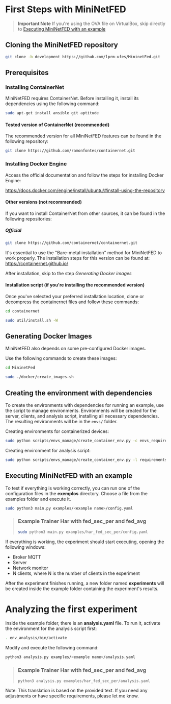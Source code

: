 # First Steps with MiniNetFED

> **Important Note**
> If you're using the OVA file on VirtualBox, skip directly to [Executing MiniNetFED with an example](#executing-mininetfed-with-an-example)

## Cloning the MiniNetFED repository

```bash
git clone -b development https://github.com/lprm-ufes/MininetFed.git
```

## Prerequisites

### Installing ContainerNet

MiniNetFED requires ContainerNet. Before installing it, install its dependencies using the following command:

```bash
sudo apt-get install ansible git aptitude
```

#### Tested version of ContainerNet (recommended)

The recommended version for all MiniNetFED features can be found in the following repository:

```bash
git clone https://github.com/ramonfontes/containernet.git
```

### Installing Docker Engine

Access the official documentation and follow the steps for installing Docker Engine:

https://docs.docker.com/engine/install/ubuntu/#install-using-the-repository

#### Other versions (not recommended)

If you want to install ContainerNet from other sources, it can be found in the following repositories:

##### Official

```bash
git clone https://github.com/containernet/containernet.git
```

It's essential to use the "Bare-metal installation" method for MiniNetFED to work properly. The installation steps for this version can be found at: https://containernet.github.io/

After installation, skip to the step _Generating Docker images_

#### Installation script (if you're installing the recommended version)

Once you've selected your preferred installation location, clone or decompress the containernet files and follow these commands:

```bash
cd containernet
```

```bash
sudo util/install.sh -W
```

## Generating Docker Images

MiniNetFED also depends on some pre-configured Docker images.

Use the following commands to create these images:

```bash
cd MininetFed
```

```bash
sudo ./docker/create_images.sh
```

## Creating the environment with dependencies

To create the environments with dependencies for running an example, use the script to manage environments. Environments will be created for the server, clients, and analysis script, installing all necessary dependencies. The resulting environments will be in the `envs/` folder.

Creating environments for containerized devices:

```bash
sudo python scripts/envs_manage/create_container_env.py -c envs_requirements/container/client_tensorflow.requirements.txt envs_requirements/container/server.requirements.txt -std
```

Creating environment for analysis script:

```bash
sudo python scripts/envs_manage/create_container_env.py -l requirements/local/analysis.requirements.txt -std
```

## Executing MiniNetFED with an example

To test if everything is working correctly, you can run one of the configuration files in the **exemplos** directory. Choose a file from the examples folder and execute it.

```bash
sudo python3 main.py examples/<example name>/config.yaml
```

> ### Example Trainer Har with fed_sec_per and fed_avg
>
> ```bash
> sudo python3 main.py examples/har_fed_sec_per/config.yaml
> ```

If everything is working, the experiment should start executing, opening the following windows:

- Broker MQTT
- Server
- Network monitor
- N clients, where N is the number of clients in the experiment

After the experiment finishes running, a new folder named **experiments** will be created inside the example folder containing the experiment's results.

# Analyzing the first experiment

Inside the example folder, there is an **analysis.yaml** file. To run it, activate the environment for the analysis script first:

```bash
. env_analysis/bin/activate
```

Modify and execute the following command:

```bash
python3 analysis.py examples/<example name>/analysis.yaml
```

> ### Example Trainer Har with fed_sec_per and fed_avg
>
> ```bash
> python3 analysis.py examples/har_fed_sec_per/analysis.yaml
> ```

Note: This translation is based on the provided text. If you need any adjustments or have specific requirements, please let me know.